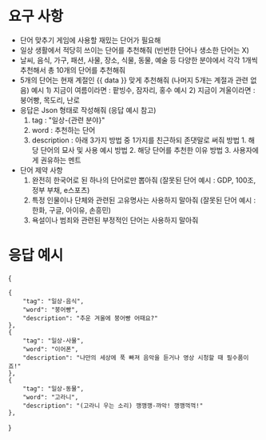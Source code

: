# 요구 사항
- 단어 맞추기 게임에 사용할 재밌는 단어가 필요해
- 일상 생활에서 적당히 쓰이는 단어를 추천해줘 (빈번한 단어나 생소한 단어는 X)
- 날씨, 음식, 가구, 패션, 사물, 장소, 식물, 동물, 예술 등 다양한 분야에서 각각 1개씩 추천해서 총 10개의 단어를 추천해줘
- 5개의 단어는 현재 계절인 {{ data }} 맞게 추천해줘 (나머지 5개는 계절과 관련 없음)
  예시 1) 지금이 여름이라면 : 팥빙수, 잠자리, 홍수
  예시 2) 지금이 겨울이라면 : 붕어빵, 목도리, 난로
- 응답은 Json 형태로 작성해줘 (응답 예시 참고)
  1) tag : "일상-{관련 분야}"
  2) word : 추천하는 단어
  3) description : 아래 3가지 방법 중 1가지를 친근하되 존댓말로 써줘 
    방법 1. 해당 단어의 묘사 및 사용 예시
    방법 2. 해당 단어를 추천한 이유
    방법 3. 사용자에게 권유하는 멘트
- 단어 제약 사항
  1) 완전히 한국어로 된 하나의 단어로만 뽑아줘 (잘못된 단어 예시 : GDP, 100조, 정부 부채, e스포츠)
  2) 특정 인물이나 단체와 관련된 고유명사는 사용하지 말아줘 (잘못된 단어 예시 : 한화, 구글, 아이유, 손흥민)
  3) 욕설이나 범죄와 관련된 부정적인 단어는 사용하지 말아줘

# 응답 예시
{

    {
        "tag": "일상-음식",
        "word": "붕어빵",
        "description": "추운 겨울에 붕어빵 어때요?"
    },
    {
        "tag": "일상-사물",
        "word": "이어폰",
        "description": "나만의 세상에 푹 빠져 음악을 듣거나 영상 시청할 때 필수품이죠!"
    },
    {
        "tag": "일상-동물",
        "word": "고라니",
        "description": "(고라니 우는 소리) 깽깽깽-꺄악! 깽깽꺽꺽!"
    },
}